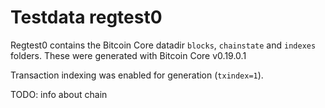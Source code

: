 # Testdata regtest0

Regtest0 contains the Bitcoin Core datadir `blocks`, `chainstate` and `indexes` folders.
These were generated with Bitcoin Core v0.19.0.1

Transaction indexing was enabled for generation (`txindex=1`).

TODO: info about chain